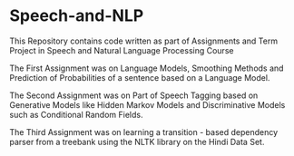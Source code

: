 # Speech-and-NLP
This Repository contains code written as part of Assignments and Term Project in Speech and Natural Language Processing Course

The First Assignment was on Language Models, Smoothing Methods and Prediction of Probabilities of a sentence based on a Language Model.

The Second Assignment was on Part of Speech Tagging based on Generative Models like Hidden Markov Models and Discriminative Models such as Conditional Random Fields.

The Third Assignment was on learning a transition - based dependency parser from a treebank using the NLTK library on the Hindi Data Set. 
